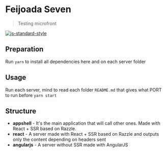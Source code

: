 # Feijoada Seven
> Testing microfront

[![js-standard-style](https://img.shields.io/badge/code%20style-standard-brightgreen.svg)](https://github.com/standard/standard)

## Preparation

Run `yarn` to install all dependencies here and on each server folder

## Usage

Run each server, mind to read each folder `README.md` that gives what PORT to run before `yarn start`

## Structure

* **appshell** - It's the main application that will call other ones. Made with React + SSR based on Razzle.
* **react** - A server made with React + SSR based on Razzle and outputs only the content depending on headers sent
* **angularjs** - A server without SSR made with AngularJS
